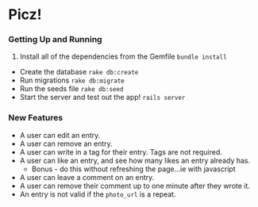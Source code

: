 # Picz!

### Getting Up and Running

1. Install all of the dependencies from the Gemfile `bundle install`
* Create the database `rake db:create`
* Run migrations `rake db:migrate`
* Run the seeds file `rake db:seed`
* Start the server and test out the app! `rails server`

### New Features

* A user can edit an entry.
* A user can remove an entry.
* A user can write in a tag for their entry. Tags are not required.
* A user can like an entry, and see how many likes an entry already has.
  - Bonus - do this without refreshing the page...ie with javascript
* A user can leave a comment on an entry.
* A user can remove their comment up to one minute after they wrote it.
* An entry is not valid if the `photo_url` is a repeat.